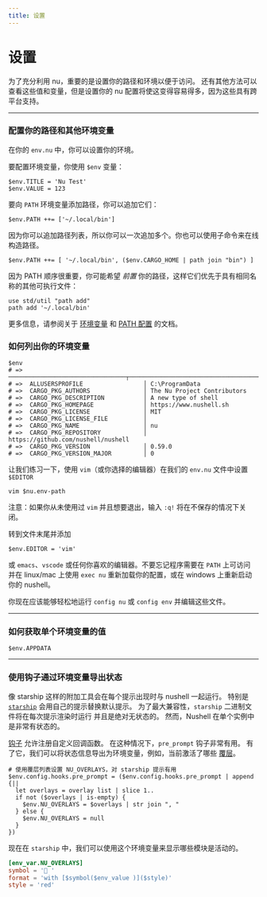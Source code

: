 ```yaml
---
title: 设置
---
```


# 设置

为了充分利用 nu，重要的是设置你的路径和环境以便于访问。
还有其他方法可以查看这些值和变量，但是设置你的 nu 配置将使这变得容易得多，因为这些具有跨平台支持。

---

### 配置你的路径和其他环境变量

在你的 `env.nu` 中，你可以设置你的环境。

要配置环境变量，你使用 `$env` 变量：

```nu
$env.TITLE = 'Nu Test'
$env.VALUE = 123
```

要向 `PATH` 环境变量添加路径，你可以追加它们：

```nu
$env.PATH ++= ['~/.local/bin']
```

因为你可以追加路径列表，所以你可以一次追加多个。你也可以使用子命令来在线构造路径。

```nu
$env.PATH ++= [ '~/.local/bin', ($env.CARGO_HOME | path join "bin") ]
```

因为 PATH 顺序很重要，你可能希望 _前置_ 你的路径，这样它们优先于具有相同名称的其他可执行文件：

```
use std/util "path add"
path add '~/.local/bin'
```

更多信息，请参阅关于 [环境变量](/zh-CN/book/environment.html#setting-environment-variables) 和 [PATH 配置](/zh-CN/book/configuration.html#path-configuration) 的文档。

### 如何列出你的环境变量

```nu
$env
# => ─────────────────────────────────┬────────────────────────────────────────────
# =>  ALLUSERSPROFILE                 │ C:\ProgramData
# =>  CARGO_PKG_AUTHORS               │ The Nu Project Contributors
# =>  CARGO_PKG_DESCRIPTION           │ A new type of shell
# =>  CARGO_PKG_HOMEPAGE              │ https://www.nushell.sh
# =>  CARGO_PKG_LICENSE               │ MIT
# =>  CARGO_PKG_LICENSE_FILE          │
# =>  CARGO_PKG_NAME                  │ nu
# =>  CARGO_PKG_REPOSITORY            │ https://github.com/nushell/nushell
# =>  CARGO_PKG_VERSION               │ 0.59.0
# =>  CARGO_PKG_VERSION_MAJOR         │ 0
```

让我们练习一下，使用 `vim`（或你选择的编辑器）在我们的 `env.nu` 文件中设置 `$EDITOR`

```nu
vim $nu.env-path
```

注意：如果你从未使用过 `vim` 并且想要退出，输入 `:q!` 将在不保存的情况下关闭。

转到文件末尾并添加

```nu
$env.EDITOR = 'vim'
```

或 `emacs`、`vscode` 或任何你喜欢的编辑器。不要忘记程序需要在 `PATH` 上可访问
并在 linux/mac 上使用 `exec nu` 重新加载你的配置，或在 windows 上重新启动你的 nushell。

你现在应该能够轻松地运行 `config nu` 或 `config env` 并编辑这些文件。

---

### 如何获取单个环境变量的值

```nu
$env.APPDATA
```

---

### 使用钩子通过环境变量导出状态

像 starship 这样的附加工具会在每个提示出现时与 nushell 一起运行。
特别是 [`starship`](https://starship.rs) 会用自己的提示替换默认提示。
为了最大兼容性，`starship` 二进制文件将在每次提示渲染时运行
并且是绝对无状态的。
然而，Nushell 在单个实例中是非常有状态的。

[钩子](../book/hooks) 允许注册自定义回调函数。
在这种情况下，`pre_prompt` 钩子非常有用。
有了它，我们可以将状态信息导出为环境变量，例如，当前激活了哪些 [覆层](https://www.nushell.sh/book/overlays.html)。

```nu
# 使用覆层列表设置 NU_OVERLAYS，对 starship 提示有用
$env.config.hooks.pre_prompt = ($env.config.hooks.pre_prompt | append {||
  let overlays = overlay list | slice 1..
  if not ($overlays | is-empty) {
    $env.NU_OVERLAYS = $overlays | str join ", "
  } else {
    $env.NU_OVERLAYS = null
  }
})
```

现在在 `starship` 中，我们可以使用这个环境变量来显示哪些模块是活动的。

```toml
[env_var.NU_OVERLAYS]
symbol = '📌 '
format = 'with [$symbol($env_value )]($style)'
style = 'red'
```
